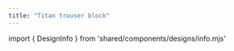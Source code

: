 ```yaml
---
title: "Titan trouser block"
---
```


import { DesignInfo } from 'shared/components/designs/info.mjs'

<DesignInfo design='titan' docs />

